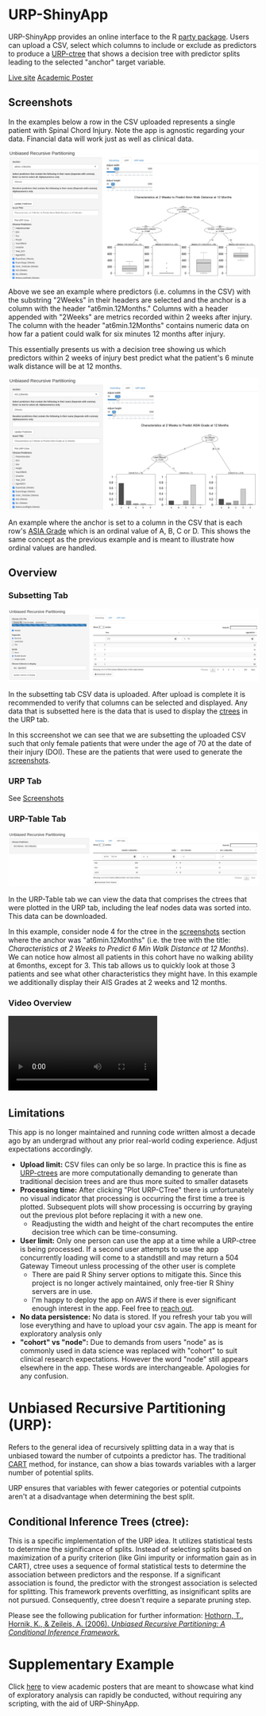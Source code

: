 # URP-ShinyApp

URP-ShinyApp provides an online interface to the R [party package](https://cran.r-project.org/web/packages/party/index.html). Users can upload a CSV, select which columns to include or exclude as predictors to produce a [URP-ctree](#unbiased-recursive-partitioning-urp) that shows a decision tree with predictor splits leading to the selected "anchor" target variable.

[Live site](https://urpanalyses.shinyapps.io/URP-ShinyApp/)
[Academic Poster]()

## Screenshots

In the examples below a row in the CSV uploaded represents a single patient with Spinal Chord Injury. Note the app is agnostic regarding your data. Financial data will work just as well as clinical data.

![2Weeks-6min12Months](/assets/2Weeks-6min12Months.png)

Above we see an example where predictors (i.e. columns in the CSV) with the substring "2Weeks" in their headers are selected and the anchor is a column with the header "at6min.12Months." Columns with a header appended with "2Weeks" are metrics recorded within 2 weeks after injury. The column with the header "at6min.12Months" contains numeric data on how far a patient could walk for six minutes 12 months after injury.

This essentially presents us with a decision tree showing us which predictors within 2 weeks of injury best predict what the patient's 6 minute walk distance will be at 12 months.

![2Weeks-ASIAGrade12Months](/assets/2Weeks-ASIAGrade12Months.png)

An example where the anchor is set to a column in the CSV that is each row's [ASIA Grade](https://www.physio-pedia.com/American_Spinal_Injury_Association_(ASIA)_Impairment_Scale) which is an ordinal value of A, B, C or D. This shows the same concept as the previous example and is meant to illustrate how ordinal values are handled.

## Overview

### Subsetting Tab

![SubsettingTab](/assets/SubsettingTab.png)

In the subsetting tab CSV data is uploaded. After upload is complete it is recommended to verify that columns can be selected and displayed. Any data that is subsetted here is the data that is used to display the [ctrees](#conditional-inference-trees-ctree) in the URP tab. 

In this sccreenshot we can see that we are subsetting the uploaded CSV such that only female patients that were under the age of 70 at the date of their injury (DOI). These are the patients that were used to generate the [screenshots](#screenshots).

### URP Tab

See [Screenshots](#screenshot-of-the-app)

### URP-Table Tab

![URP-tableTab](/assets/URP-tableTab.png)

In the URP-Table tab we can view the data that comprises the ctrees that were plotted in the URP tab, including the leaf nodes data was sorted into. This data can be downloaded.

In this example, consider node 4 for the ctree in the [screenshots](#screenshots) section where the anchor was "at6min.12Months" (i.e. the tree with the title: *Characteristics at 2 Weeks to Predict 6 Min Walk Distance at 12 Months*). We can notice how almost all patients in this cohort have no walking ability at 6months, except for 3. This tab allows us to quickly look at those 3 patients and see what other characteristics they might have. In this example we additionally display their AIS Grades at 2 weeks and 12 months.

### Video Overview

<video controls>
  <source src="/assets/URP-Shiny-App.webm" type="video/webm" />
</video>

##  Limitations

This app is no longer maintained and running code written almost a decade ago by an undergrad without any prior real-world coding experience. Adjust expectations accordingly.

- **Upload limit:** CSV files can only be so large. In practice this is fine as [URP-ctrees](#unbiased-recursive-partitioning-urp) are more computationally demanding to generate than traditional decision trees and are thus more suited to smaller datasets
- **Processing time:** After clicking "Plot URP-CTree" there is unfortunately no visual indicator that processing is occurring the first time a tree is plotted. Subsequent plots will show processing is occurring by graying out the previous plot before replacing it with a new one.
  - Readjusting the width and height of the chart recomputes the entire decision tree which can be time-consuming. 
- **User limit:** Only one person can use the app at a time while a URP-ctree is being processed. If a second user attempts to use the app concurrently loading will come to a standstill and may return a 504 Gateway Timeout unless processing of the other user is complete
  - There are paid R Shiny server options to mitigate this. Since this project is no longer actively maintained, only free-tier R Shiny servers are in use.
  - I'm happy to deploy the app on AWS if there is ever significant enough interest in the app. Feel free to [reach out](https://www.linkedin.com/in/dirk-haupt-a1296316/).
- **No data persistence:** No data is stored. If you refresh your tab you will lose everything and have to upload your csv again. The app is meant for exploratory analysis only
- **"cohort" vs "node":** Due to demands from users "node" as is commonly used in data science was replaced with "cohort" to suit clinical research expectations. However the word "node" still appears elsewhere in the app. These words are interchangeable. Apologies for any confusion.

# Unbiased Recursive Partitioning (URP):

Refers to the general idea of recursively splitting data in a way that is unbiased toward the number of cutpoints a predictor has. The traditional [CART](https://www.geeksforgeeks.org/cart-classification-and-regression-tree-in-machine-learning/) method, for instance, can show a bias towards variables with a larger number of potential splits.

URP ensures that variables with fewer categories or potential cutpoints aren't at a disadvantage when determining the best split.

## Conditional Inference Trees (ctree):

This is a specific implementation of the URP idea. It utilizes statistical tests to determine the significance of splits. Instead of selecting splits based on maximization of a purity criterion (like Gini impurity or information gain as in CART), ctree uses a sequence of formal statistical tests to determine the association between predictors and the response. If a significant association is found, the predictor with the strongest association is selected for splitting. This framework prevents overfitting, as insignificant splits are not pursued. Consequently, ctree doesn't require a separate pruning step.

Please see the following publication for further information: [Hothorn, T., Hornik, K., & Zeileis, A. (2006). *Unbiased Recursive Partitioning: A Conditional Inference Framework.*](https://www.zeileis.org/papers/Hothorn+Hornik+Zeileis-2006.pdf)

# Supplementary Example

Click [here](https://world.hey.com/dirkh/627db2e6/blobs/eyJfcmFpbHMiOnsibWVzc2FnZSI6IkJBaHNLd2Y0L0ZOUCIsImV4cCI6bnVsbCwicHVyIjoiYmxvYl9pZCJ9fQ==--50d37d2a07f771942e6a1462d142c1c270e97762/draft%20%237%20Montreal%20Posters.pdf) to view academic posters that are meant to showcase what kind of exploratory analysis can rapidly be conducted, without requiring any scripting, with the aid of URP-ShinyApp.